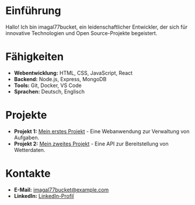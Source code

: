 # Einführung
Hallo! Ich bin imagal77bucket, ein leidenschaftlicher Entwickler, der sich für innovative Technologien und Open Source-Projekte begeistert.

# Fähigkeiten
- **Webentwicklung:** HTML, CSS, JavaScript, React
- **Backend:** Node.js, Express, MongoDB
- **Tools:** Git, Docker, VS Code
- **Sprachen:** Deutsch, Englisch

# Projekte
- **Projekt 1:** [Mein erstes Projekt](https://github.com/imagal77bucket/projekt1) - Eine Webanwendung zur Verwaltung von Aufgaben.
- **Projekt 2:** [Mein zweites Projekt](https://github.com/imagal77bucket/projekt2) - Eine API zur Bereitstellung von Wetterdaten.

# Kontakte
- **E-Mail:** imagal77bucket@example.com
- **LinkedIn:** [LinkedIn-Profil](https://www.linkedin.com/in/imagal77bucket)